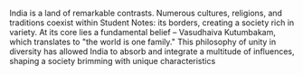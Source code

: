 India is a land of remarkable contrasts. Numerous cultures, religions, and traditions coexist within Student Notes:
its borders, creating a society rich in variety. At its core lies a fundamental belief – Vasudhaiva
Kutumbakam, which translates to "the world is one family." This philosophy of unity in diversity
has allowed India to absorb and integrate a multitude of influences, shaping a society brimming
with unique characteristics

